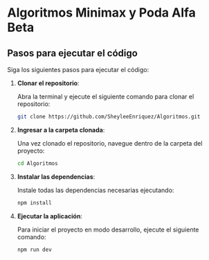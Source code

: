 # Algoritmos Minimax y Poda Alfa Beta

## Pasos para ejecutar el código

Siga los siguientes pasos para ejecutar el código:

1. **Clonar el repositorio**:

   Abra la terminal y ejecute el siguiente comando para clonar el repositorio:

   ```bash
   git clone https://github.com/SheyleeEnriquez/Algoritmos.git
   ```

2. **Ingresar a la carpeta clonada**:

   Una vez clonado el repositorio, navegue dentro de la carpeta del proyecto:

   ```bash
   cd Algoritmos
   ```

3. **Instalar las dependencias**:

   Instale todas las dependencias necesarias ejecutando:

   ```bash
   npm install
   ```

4. **Ejecutar la aplicación**:

   Para iniciar el proyecto en modo desarrollo, ejecute el siguiente comando:

   ```bash
   npm run dev
   ```